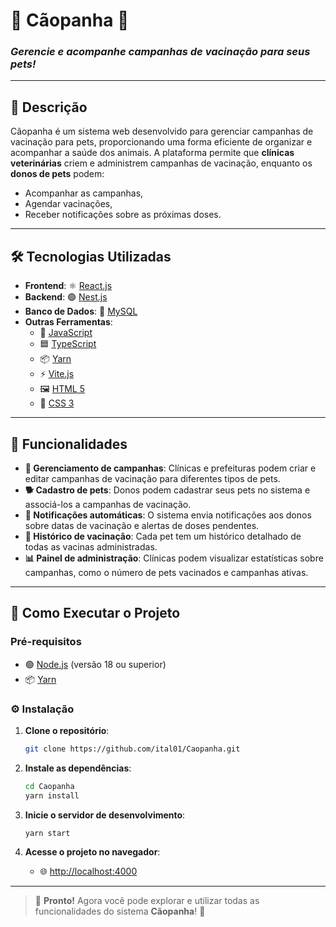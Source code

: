 # 🐾 **Cãopanha** 🐾

### _Gerencie e acompanhe campanhas de vacinação para seus pets!_

---

## 📝 **Descrição**
Cãopanha é um sistema web desenvolvido para gerenciar campanhas de vacinação para pets, proporcionando uma forma eficiente de organizar e acompanhar a saúde dos animais. A plataforma permite que **clínicas veterinárias** criem e administrem campanhas de vacinação, enquanto os **donos de pets** podem:
- Acompanhar as campanhas,
- Agendar vacinações,
- Receber notificações sobre as próximas doses.

---

## 🛠️ **Tecnologias Utilizadas**

- **Frontend**: ⚛️ [React.js](https://reactjs.org/)
- **Backend**: 🟢 [Nest.js](https://nestjs.com/)
- **Banco de Dados**: 🐬 [MySQL](https://www.mysql.com/)
- **Outras Ferramentas**: 
  - 📜 [JavaScript](https://developer.mozilla.org/en-US/docs/Web/JavaScript)
  - 🟦 [TypeScript](https://www.typescriptlang.org/)
  - 📦 [Yarn](https://yarnpkg.com/)
  - ⚡ [Vite.js](https://vitejs.dev/)
  - 🖼️ [HTML 5](https://developer.mozilla.org/en-US/docs/Web/Guide/HTML/HTML5)
  - 🎨 [CSS 3](https://developer.mozilla.org/en-US/docs/Web/CSS)

---

## 🌟 **Funcionalidades**

- **📅 Gerenciamento de campanhas**: Clínicas e prefeituras podem criar e editar campanhas de vacinação para diferentes tipos de pets.
- **🐕 Cadastro de pets**: Donos podem cadastrar seus pets no sistema e associá-los a campanhas de vacinação.
- **📲 Notificações automáticas**: O sistema envia notificações aos donos sobre datas de vacinação e alertas de doses pendentes.
- **📜 Histórico de vacinação**: Cada pet tem um histórico detalhado de todas as vacinas administradas.
- **📊 Painel de administração**: Clínicas podem visualizar estatísticas sobre campanhas, como o número de pets vacinados e campanhas ativas.

---

## 🚀 **Como Executar o Projeto**

### Pré-requisitos

- 🟢 [Node.js](https://nodejs.org/) (versão 18 ou superior)
- 📦 [Yarn](https://yarnpkg.com/)

### ⚙️ **Instalação**

1. **Clone o repositório**: 
   ```bash
   git clone https://github.com/ital01/Caopanha.git
   ```
2. **Instale as dependências**:
   ```bash
   cd Caopanha
   yarn install
   ```

3. **Inicie o servidor de desenvolvimento**:
   ```bash
   yarn start
   ```

4. **Acesse o projeto no navegador**:
   - 🌐 [http://localhost:4000](http://localhost:4000)

---

> 🎉 **Pronto!** Agora você pode explorar e utilizar todas as funcionalidades do sistema **Cãopanha**! 🎉
